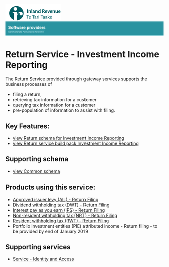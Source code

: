 ![IRD logo](../../../Images/IRlogo.gif)
![Software Dev](../../../Images/SoftwareDev.png)

Return Service - Investment Income Reporting
=======================================

The Return Service provided through gateway services supports the business processes of 
* filing a return, 
* retrieving tax information for a customer
* querying tax information for a customer
* pre-population of information to assist with filing. 

Key Features:
-------------

* [view Return schema for Investment Income Reporting](ReturnCommon.v2.xsd)
* [view Return service build pack Investment Income Reporting](Gateway%20Services%20Build%20Pack%20-%20Return%20Service%20-%20III.pdf)

Supporting schema
-------------
* [view Common schema](../../Schema%20-%20Common%20III/Common.v2.xsd)

Products using this service:
-------------
* [Approved issuer levy (AIL) - Return Filing](../../Product%20-%20AIL)
* [Dividend withholding tax (DWT) - Return Filing](../../Product%20-%20DWT)
* [Interest pay as you earn (IPS) - Return Filing](../../Product%20-%20IPS)
* [Non-resident withholding tax (NRT) - Return Filing](../../Product%20-%20NRT)
* [Resident withholding tax (RWT) - Return Filing](../../Product%20-%20RWT)
* Portfolio investment entities (PIE) attributed income - Return filing - to be provided by end of January 2019

Supporting services
-------------
* [Service - Identity and Access](../../../Service%20-%20Identity%20and%20Access/Latest/)
